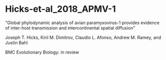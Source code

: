# Hicks-et-al_2018_APMV-1

"Global phylodynamic analysis of avian paramyxovirus-1 provides evidence of inter-host transmission and intercontinental spatial diffusion"

Joseph T. Hicks, Kiril M. Dimitrov, Claudio L. Afonso, Andrew M. Ramey, and Justin Bahl

BMC Evolutionary Biology: in review
